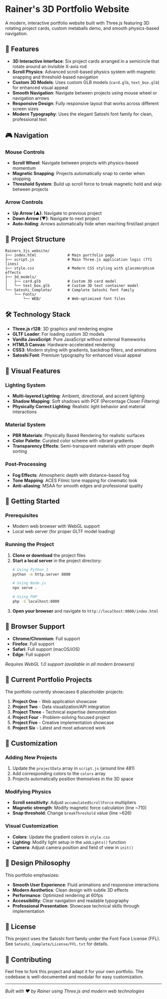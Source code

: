 # Rainer's 3D Portfolio Website

A modern, interactive portfolio website built with Three.js featuring 3D rotating project cards, custom metaballs demo, and smooth physics-based navigation.

## 🌟 Features

- **3D Interactive Interface**: Six project cards arranged in a semicircle that rotate around an invisible X-axis rod
- **Scroll Physics**: Advanced scroll-based physics system with magnetic snapping and threshold-based navigation
- **Custom 3D Models**: Uses custom GLB models (`card.glb`, `text_box.glb`) for enhanced visual appeal
- **Smooth Navigation**: Navigate between projects using mouse wheel or navigation arrows
- **Responsive Design**: Fully responsive layout that works across different screen sizes
- **Modern Typography**: Uses the elegant Satoshi font family for clean, professional text

## 🎮 Navigation

### Mouse Controls
- **Scroll Wheel**: Navigate between projects with physics-based momentum
- **Magnetic Snapping**: Projects automatically snap to center when stopping
- **Threshold System**: Build up scroll force to break magnetic hold and skip between projects

### Arrow Controls
- **Up Arrow (▲)**: Navigate to previous project
- **Down Arrow (▼)**: Navigate to next project
- **Auto-hiding**: Arrows automatically hide when reaching first/last project

## 📁 Project Structure

```
Rainers_3js_website/
├── index.html              # Main portfolio page
├── script.js               # Main Three.js application logic (771 lines)
├── style.css               # Modern CSS styling with glassmorphism effects
├── 3d_models/             
│   ├── card.glb            # Custom 3D card model
│   └── text_box.glb        # Custom 3D text container model
└── Satoshi_Complete/       # Complete Satoshi font family
    └── Fonts/
        └── WEB/            # Web-optimized font files
```

## 🛠️ Technology Stack

- **Three.js r128**: 3D graphics and rendering engine
- **GLTF Loader**: For loading custom 3D models
- **Vanilla JavaScript**: Pure JavaScript without external frameworks
- **HTML5 Canvas**: Hardware-accelerated rendering
- **CSS3**: Modern styling with gradients, backdrop filters, and animations
- **Satoshi Font**: Premium typography for enhanced visual appeal

## 🎨 Visual Features

### Lighting System
- **Multi-layered Lighting**: Ambient, directional, and accent lighting
- **Shadow Mapping**: Soft shadows with PCF (Percentage Closer Filtering)
- **Physically Correct Lighting**: Realistic light behavior and material interactions

### Material System
- **PBR Materials**: Physically Based Rendering for realistic surfaces
- **Color Palette**: Curated color scheme with vibrant gradients
- **Transparency Effects**: Semi-transparent materials with proper depth sorting

### Post-Processing
- **Fog Effects**: Atmospheric depth with distance-based fog
- **Tone Mapping**: ACES Filmic tone mapping for cinematic look
- **Anti-aliasing**: MSAA for smooth edges and professional quality

## 🚀 Getting Started

### Prerequisites
- Modern web browser with WebGL support
- Local web server (for proper GLTF model loading)

### Running the Project

1. **Clone or download** the project files
2. **Start a local server** in the project directory:
   ```bash
   # Using Python 3
   python -m http.server 8000
   
   # Using Node.js
   npx serve .
   
   # Using PHP
   php -S localhost:8000
   ```
3. **Open your browser** and navigate to `http://localhost:8000/index.html`

## 📱 Browser Support

- **Chrome/Chromium**: Full support
- **Firefox**: Full support  
- **Safari**: Full support (macOS/iOS)
- **Edge**: Full support

*Requires WebGL 1.0 support (available in all modern browsers)*

## 🎯 Current Portfolio Projects

The portfolio currently showcases 6 placeholder projects:
1. **Project One** - Web application showcase
2. **Project Two** - Data visualization/API integration
3. **Project Three** - Technical expertise demonstration
4. **Project Four** - Problem-solving focused project
5. **Project Five** - Creative implementation showcase
6. **Project Six** - Latest and most advanced work

## 🔧 Customization

### Adding New Projects
1. Update the `projectData` array in `script.js` (around line 481)
2. Add corresponding colors to the `colors` array
3. Projects automatically position themselves in the 3D space

### Modifying Physics
- **Scroll sensitivity**: Adjust `accumulatedScrollForce` multipliers
- **Magnetic strength**: Modify magnetic force calculation (line ~710)
- **Snap threshold**: Change `breakThreshold` value (line ~626)

### Visual Customization
- **Colors**: Update the gradient colors in `style.css`
- **Lighting**: Modify light setup in the `addLights()` function
- **Camera**: Adjust camera position and field of view in `init()`

## 🎨 Design Philosophy

This portfolio emphasizes:
- **Smooth User Experience**: Fluid animations and responsive interactions
- **Modern Aesthetics**: Clean design with subtle 3D effects
- **Performance**: Optimized rendering at 60fps
- **Accessibility**: Clear navigation and readable typography
- **Professional Presentation**: Showcase technical skills through implementation

## 📄 License

This project uses the Satoshi font family under the Font Face License (FFL). See `Satoshi_Complete/License/FFL.txt` for details.

## 🤝 Contributing

Feel free to fork this project and adapt it for your own portfolio. The codebase is well-documented and modular for easy customization.

---

*Built with ❤️ by Rainer using Three.js and modern web technologies* 